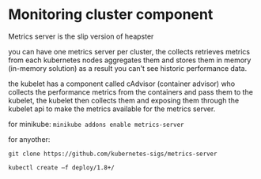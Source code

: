 # Monitoring cluster component 

Metrics server is the slip version of heapster

you can have one metrics server per cluster, the collects retrieves metrics from each kubernetes nodes aggregates them and stores them in memory (in-memory solution) as a result you can't see historic performance data.

the kubelet has a component called cAdvisor (container advisor) who collects the performance metrics from the containers and pass them to the kubelet, the kubelet then collects them and exposing them through the kubelet api to make the metrics available for the metrics server.

for minikube: `minikube addons enable metrics-server`

for anyother:

`git clone https://github.com/kubernetes-sigs/metrics-server `

`kubectl create –f deploy/1.8+/`
